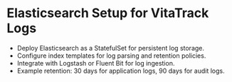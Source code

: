# Elasticsearch Setup for VitaTrack Logs

- Deploy Elasticsearch as a StatefulSet for persistent log storage.
- Configure index templates for log parsing and retention policies.
- Integrate with Logstash or Fluent Bit for log ingestion.
- Example retention: 30 days for application logs, 90 days for audit logs. 